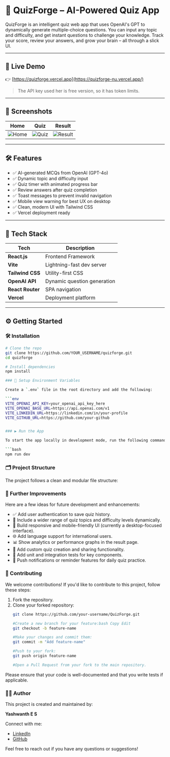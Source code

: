 # 🧠 QuizForge – AI-Powered Quiz App

QuizForge is an intelligent quiz web app that uses OpenAI's GPT to dynamically generate multiple-choice questions. You can input any topic and difficulty, and get instant questions to challenge your knowledge. Track your score, review your answers, and grow your brain – all through a slick UI.

---

## 🚀 Live Demo

👉 [https://quizforge.vercel.app](https://quizforge-nu.vercel.app/)
>The API key used her is free version, so it has token limits.

---

## 📸 Screenshots

| Home | Quiz | Result |
|------|------|--------|
| ![Home](screenshots/home.png) | ![Quiz](screenshots/quiz.png) | ![Result](screenshots/result.png) |

---

## 🛠 Features

- ✅ AI-generated MCQs from OpenAI (GPT-4o)
- ✅ Dynamic topic and difficulty input
- ✅ Quiz timer with animated progress bar
- ✅ Review answers after quiz completion
- ✅ Toast messages to prevent invalid navigation
- ✅ Mobile view warning for best UX on desktop
- ✅ Clean, modern UI with Tailwind CSS
- ✅ Vercel deployment ready

---

## 🧪 Tech Stack

| Tech | Description |
|------|-------------|
| **React.js** | Frontend Framework |
| **Vite** | Lightning-fast dev server |
| **Tailwind CSS** | Utility-first CSS |
| **OpenAI API** | Dynamic question generation |
| **React Router** | SPA navigation |
| **Vercel** | Deployment platform |

---

## ⚙️ Getting Started

### 🛠 Installation

```bash
# Clone the repo
git clone https://github.com/YOUR_USERNAME/quizforge.git
cd quizforge

# Install dependencies
npm install

### 🔐 Setup Environment Variables

Create a `.env` file in the root directory and add the following:

```env
VITE_OPENAI_API_KEY=your_openai_api_key_here
VITE_OPENAI_BASE_URL=https://api.openai.com/v1
VITE_LINKEDIN_URL=https://linkedin.com/in/your-profile
VITE_GITHUB_URL=https://github.com/your-github


### ▶️ Run the App

To start the app locally in development mode, run the following command:

```bash
npm run dev
```

### 🗂️ Project Structure

The project follows a clean and modular file structure:


### 🚀 Further Improvements

Here are a few ideas for future development and enhancements:

- ✅ Add user authentication to save quiz history.
- 🧠 Include a wider range of quiz topics and difficulty levels dynamically.
- 📱 Build responsive and mobile-friendly UI (currently a desktop-focused interface).
- 🌐 Add language support for international users.
- 📊 Show analytics or performance graphs in the result page.
- 📝 Add custom quiz creation and sharing functionality.
- 🧪 Add unit and integration tests for key components.
- 🔔 Push notifications or reminder features for daily quiz practice.


### 🤝 Contributing

We welcome contributions! If you'd like to contribute to this project, follow these steps:

1. Fork the repository.
2. Clone your forked repository:
   ```bash
   git clone https://github.com/your-username/QuizForge.git
   
   #Create a new branch for your feature:bash Copy Edit
   git checkout -b feature-name

   #Make your changes and commit them:
   git commit -m "Add feature-name"

   #Push to your fork:
   git push origin feature-name

   #Open a Pull Request from your fork to the main repository.

Please ensure that your code is well-documented and that you write tests if applicable.

### 👨‍💻 Author

This project is created and maintained by:

**Yashwanth E S**

Connect with me:
- [LinkedIn](https://www.linkedin.com/in/yashwanth-es)
- [GitHub](https://github.com/yashwanth252005)

Feel free to reach out if you have any questions or suggestions!
